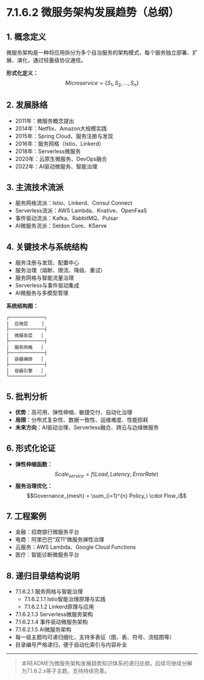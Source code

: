 # 7.1.6.2 微服务架构发展趋势（总纲）

## 1. 概念定义

微服务架构是一种将应用拆分为多个自治服务的架构模式，每个服务独立部署、扩展、演化，通过轻量级协议通信。

**形式化定义：**
$$Microservice = \{S_1, S_2, ..., S_n\}$$

## 2. 发展脉络

- 2011年：微服务概念提出
- 2014年：Netflix、Amazon大规模实践
- 2015年：Spring Cloud、服务注册与发现
- 2016年：服务网格（Istio、Linkerd）
- 2018年：Serverless微服务
- 2020年：云原生微服务、DevOps融合
- 2022年：AI驱动微服务、智能治理

## 3. 主流技术流派

- 服务网格流派：Istio、Linkerd、Consul Connect
- Serverless流派：AWS Lambda、Knative、OpenFaaS
- 事件驱动流派：Kafka、RabbitMQ、Pulsar
- AI微服务流派：Seldon Core、KServe

## 4. 关键技术与系统结构

- 服务注册与发现、配置中心
- 服务治理（熔断、限流、降级、重试）
- 服务网格与智能流量治理
- Serverless与事件驱动集成
- AI微服务与多模型管理

**系统结构图：**

```text
┌─────────────┐
│  应用层     │
├─────────────┤
│  微服务层   │
├─────────────┤
│  服务网格   │
├─────────────┤
│  容器编排   │
├─────────────┤
│  容器引擎   │
└─────────────┘
```

## 5. 批判分析

- **优势**：高可用、弹性伸缩、敏捷交付、自动化治理
- **局限**：分布式复杂性、数据一致性、运维难度、性能损耗
- **未来方向**：AI驱动治理、Serverless融合、跨云与边缘微服务

## 6. 形式化论证

- **弹性伸缩函数：**
$$Scale_{service} = f(Load, Latency, ErrorRate)$$
- **服务治理优化：**
$$Governance_{mesh} = \sum_{i=1}^{n} Policy_i \cdot Flow_i$$

## 7. 工程案例

- 金融：招商银行微服务平台
- 电商：阿里巴巴“双11”微服务弹性治理
- 云服务：AWS Lambda、Google Cloud Functions
- 医疗：智能诊断微服务平台

## 8. 递归目录结构说明

- 7.1.6.2.1 服务网格与智能治理
  - 7.1.6.2.1.1 Istio智能治理原理与实践
  - 7.1.6.2.1.2 Linkerd原理与应用
- 7.1.6.2.1.3 Serverless微服务架构
- 7.1.6.2.1.4 事件驱动微服务架构
- 7.1.6.2.1.5 AI微服务架构
- 每一级主题均可递归细化，支持多表征（图、表、符号、流程图等）
- 目录编号严格递归，便于自动化索引与内容补全

---
> 本README为微服务架构发展趋势知识体系的递归总纲，后续可继续分解为7.1.6.2.x等子主题，支持持续完善。
